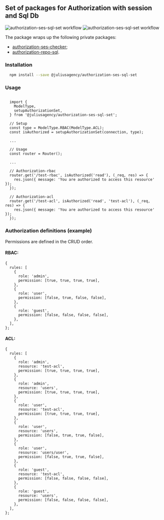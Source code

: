 ## Set of packages for Authorization with session and Sql Db
![authorization-ses-sql-set workflow](https://github.com/juliusagency/jla-node-monorepo/actions/workflows/authorization-ses-sql-set-test.yaml/badge.svg)
![authorization-ses-sql-set workflow](https://github.com/juliusagency/jla-node-monorepo/actions/workflows/authorization-ses-sql-set-github.yaml/badge.svg)

The package wraps up the following private packages:
  - [authorization-ses-checker](https://github.com/JuliusAgency/jla-node-monorepo/pkgs/npm/authorization-ses-checker);
  - [authorization-repo-sql](https://github.com/JuliusAgency/jla-node-monorepo/pkgs/npm/authorization-repo-sql).

### Installation
```bash
  npm install --save @juliusagency/authorization-ses-sql-set
```

### Usage  
```

  import {
    ModelType,
    setupAuthorizationSet,
  } from '@juliusagency/authorization-ses-sql-set';

  // Setup
  const type = ModelType.RBAC(ModelType.ACL);
  const isAuthorized = setupAuthorizationSet(connection, type);

  ...

  // Usage
  const router = Router();

  ...
  
  // Authorization-rbac
  router.get('/test-rbac', isAuthorized('read'), (_req, res) => {
    res.json({ message: 'You are authorized to access this resource' });
  });

  // Authorization-acl
  router.get('/test-acl', isAuthorized('read', 'test-acl'), (_req, res) => {
    res.json({ message: 'You are authorized to access this resource' });
  });

```

### Authorization definitions (example)
Permissions are defined in the CRUD order.

#### RBAC:
```
{
  rules: [
    {
      role: 'admin',
      permission: [true, true, true, true],
    },
    {
      role: 'user',
      permission: [false, true, false, false],
    },
    {
      role: 'guest',
      permission: [false, false, false, false],
    },
  ],
};
```

#### ACL:
```
{
  rules: [
    {
      role: 'admin',
      resource: 'test-acl',
      permission: [true, true, true, true],
    },
    {
      role: 'admin',
      resource: 'users',
      permission: [true, true, true, true],
    },
    {
      role: 'user',
      resource: 'test-acl',
      permission: [true, true, true, true],
    },
    {
      role: 'user',
      resource: 'users',
      permission: [false, true, true, false],
    },
    {
      role: 'user',
      resource: 'users/user',
      permission: [false, true, true, false],
    },
    {
      role: 'guest',
      resource: 'test-acl',
      permission: [false, false, false, false],
    },
    {
      role: 'guest',
      resource: 'users',
      permission: [false, false, false, false],
    },
  ],
};
```